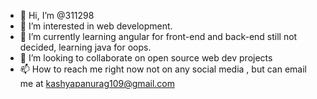 - 👋 Hi, I’m @311298
- 👀 I’m interested in web development.
- 🌱 I’m currently learning angular for front-end and back-end still not decided, learning java for oops.
- 💞️ I’m looking to collaborate on open source web dev projects
- 📫 How to reach me right now not on any social media , but can email me at kashyapanurag109@gmail.com

<!---
311298/311298 is a ✨ special ✨ repository because its `README.md` (this file) appears on your GitHub profile.
You can click the Preview link to take a look at your changes.
--->
